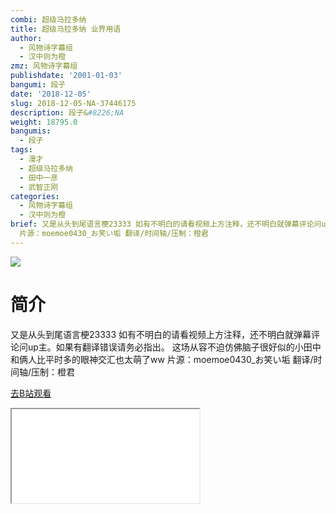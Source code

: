 ```yaml
---
combi: 超级马拉多纳
title: 超级马拉多纳 业界用语
author:
  - 风物诗字幕组
  - 汉中则为橙
zmz: 风物诗字幕组
publishdate: '2001-01-03'
bangumi: 段子
date: '2018-12-05'
slug: 2018-12-05-NA-37446175
description: 段子&#8226;NA
weight: 18795.0
bangumis:
  - 段子
tags:
  - 漫才
  - 超级马拉多纳
  - 田中一彦
  - 武智正刚
categories:
  - 风物诗字幕组
  - 汉中则为橙
brief: 又是从头到尾语言梗23333 如有不明白的请看视频上方注释，还不明白就弹幕评论问up主。如果有翻译错误请务必指出。 这场从容不迫仿佛脑子很好似的小田中和俩人比平时多的眼神交汇也太萌了ww
  片源：moemoe0430_お笑い垢 翻译/时间轴/压制：橙君
---
```

![](https://i.imgur.com/MDms1ng.jpg)
# 简介  
又是从头到尾语言梗23333 如有不明白的请看视频上方注释，还不明白就弹幕评论问up主。如果有翻译错误请务必指出。
这场从容不迫仿佛脑子很好似的小田中和俩人比平时多的眼神交汇也太萌了ww
片源：moemoe0430_お笑い垢
翻译/时间轴/压制：橙君  

[去B站观看](https://www.bilibili.com/video/av37446175/)
<div class ="resp-container"><iframe class="testiframe" src="//player.bilibili.com/player.html?aid=37446175"", scrolling="no", allowfullscreen="true" > </iframe></div> 

